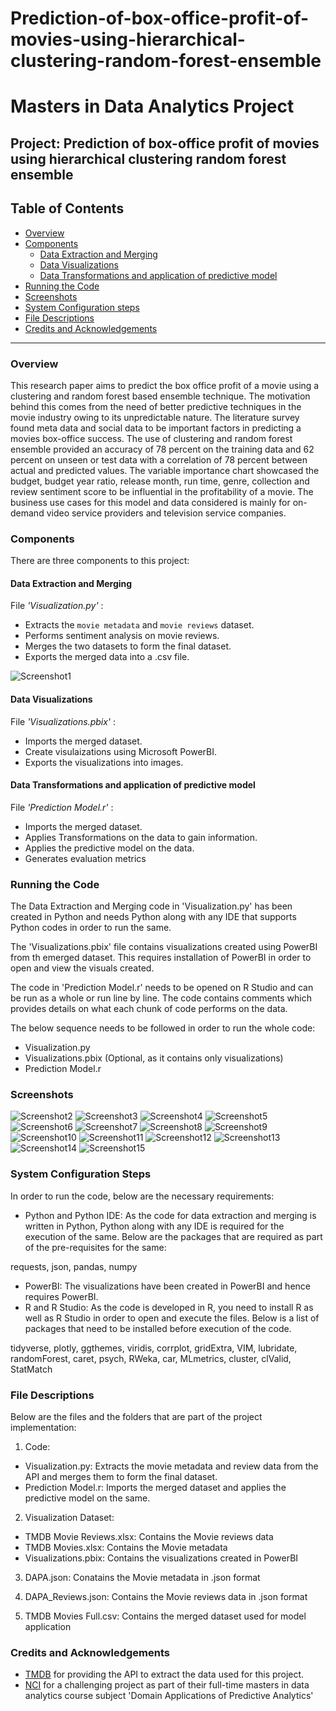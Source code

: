 # Prediction-of-box-office-profit-of-movies-using-hierarchical-clustering-random-forest-ensemble

# Masters in Data Analytics Project

## Project: Prediction of box-office profit of movies using hierarchical clustering random forest ensemble

## Table of Contents

- [Overview](#overview)
- [Components](#components)
  - [Data Extraction and Merging](#extraction)
  - [Data Visualizations](#visualization)
  - [Data Transformations and application of predictive model](#model)
- [Running the Code](#running)
- [Screenshots](#screenshots)
- [System Configuration steps](#config)
- [File Descriptions](#files)
- [Credits and Acknowledgements](#credits)

***

<a id='overview'></a>

### Overview
This research paper aims to predict the box office profit of a movie using a clustering and random forest based ensemble technique. The motivation behind this comes from the need of better predictive techniques in the movie industry owing to its unpredictable nature. The literature survey found meta data and social data to be important factors in predicting a movies box-office success. The use of clustering and random forest ensemble provided an accuracy of 78 percent on the training data and 62 percent on unseen or test data with a correlation of 78 percent between actual and predicted values. The variable importance chart showcased the budget, budget year ratio, release month, run time, genre, collection and review sentiment score to be influential in the profitability of a movie. The business use cases for this model and data considered is mainly for on-demand video service providers and television service companies.

<a id='components'></a>

### Components
There are three components to this project:

<a id='extraction'></a>

#### Data Extraction and Merging
File _'Visualization.py'_ :

- Extracts the `movie metadata` and `movie reviews` dataset.
- Performs sentiment analysis on movie reviews.
- Merges the two datasets to form the final dataset.
- Exports the merged data into a .csv file.

![Screenshot1](/images/data.png)

<a id='visualization'></a>

#### Data Visualizations
File _'Visualizations.pbix'_ :

- Imports the merged dataset.
- Create visulaizations using Microsoft PowerBI.
- Exports the visualizations into images.

<a id='model'></a>

#### Data Transformations and application of predictive model
File _'Prediction Model.r'_ :

- Imports the merged dataset.
- Applies Transformations on the data to gain information.
- Applies the predictive model on the data.
- Generates evaluation metrics

<a id='running'></a>

### Running the Code

The Data Extraction and Merging code in 'Visualization.py' has been created in Python and needs Python along with any IDE that supports Python codes in order to run the same.

The 'Visualizations.pbix' file contains visualizations created using PowerBI from th emerged dataset. This requires installation of PowerBI in order to open and view the visuals created.

The code in 'Prediction Model.r' needs to be opened on R Studio and can be run as a whole or run line by line. The code contains comments which provides details on what each chunk of code performs on the data.

The below sequence needs to be followed in order to run the whole code: 
- Visualization.py
- Visualizations.pbix (Optional, as it contains only visualizations)
- Prediction Model.r

<a id='screenshots'></a>

### Screenshots

![Screenshot2](/images/budget_revenue_trend.png)
![Screenshot3](/images/genre.png)
![Screenshot4](/images/language.png)
![Screenshot5](/images/popularity_vote_trend.png)
![Screenshot6](/images/prod_cmpny.png)
![Screenshot7](/images/prod_cntry.png)
![Screenshot8](/images/review_movie.png)
![Screenshot9](/images/runtime.png)
![Screenshot10](/images/status_count.png)
![Screenshot11](/images/dendogram.png)
![Screenshot12](/images/miss.png)
![Screenshot13](/images/mtry1.png)
![Screenshot14](/images/mtry2.png)
![Screenshot15](/images/importance.png)

<a id='config'></a>

### System Configuration Steps

In order to run the code, below are the necessary requirements:

- Python and Python IDE: As the code for data extraction and merging is written in Python, Python along with any IDE is required for the execution of the same. Below are the packages that are required as part of the pre-requisites for the same:

requests, json, pandas, numpy

- PowerBI: The visualizations have been created in PowerBI and hence requires PowerBI.
- R and R Studio: As the code is developed in R, you need to install R as well as R Studio in order to open and execute the files. Below is a list of packages that need to be installed before execution of the code.

tidyverse, plotly, ggthemes, viridis, corrplot, gridExtra, VIM, lubridate, randomForest, caret, psych, RWeka, car, MLmetrics, cluster, clValid, StatMatch

<a id='files'></a>

### File Descriptions

Below are the files and the folders that are part of the project implementation:

1. Code:
- Visualization.py: Extracts the movie metadata and review data from the API and merges them to form the final dataset.
- Prediction Model.r: Imports the merged dataset and applies the predictive model on the same.

2. Visualization Dataset:
- TMDB Movie Reviews.xlsx: Contains the Movie reviews data
- TMDB Movies.xlsx: Contains the Movie metadata
- Visualizations.pbix: Contains the visualizations created in PowerBI

3. DAPA.json: Conatains the Movie metadata in .json format

4. DAPA_Reviews.json: Contains the Movie reviews data in .json format

5. TMDB Movies Full.csv: Contains the merged dataset used for model application

<a id='credits'></a>

### Credits and Acknowledgements

* [TMDB](https://www.themoviedb.org/) for providing the API to extract the data used for this project.
* [NCI](https://www.ncirl.ie/) for a challenging project as part of their full-time masters in data analytics course subject 'Domain Applications of Predictive Analytics'
